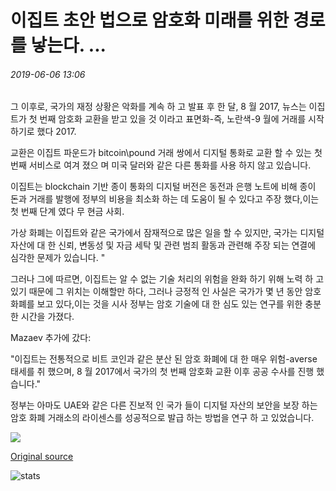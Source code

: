 # 이집트 초안 법으로 암호화 미래를 위한 경로를 낳는다. ...

###### 2019-06-06 13:06

그 이후로, 국가의 재정 상황은 악화를 계속 하 고 발표 후 한 달, 8 월 2017, 뉴스는 이집트가 첫 번째 암호화 교환을 받고 있을 것 이라고 표면화-즉, 노란색-9 월에 거래를 시작 하기로 했다 2017.

교환은 이집트 파운드가 bitcoin\\pound 거래 쌍에서 디지털 통화로 교환 할 수 있는 첫 번째 서비스로 여겨 졌으 며 미국 달러와 같은 다른 통화를 사용 하지 않고 있습니다.

이집트는 blockchain 기반 종이 통화의 디지털 버전은 동전과 은행 노트에 비해 종이 돈과 거래를 발행에 정부의 비용을 최소화 하는 데 도움이 될 수 있다고 주장 했다,이는 첫 번째 단계 였다 무 현금 사회.

가상 화폐는 이집트와 같은 국가에서 잠재적으로 많은 일을 할 수 있지만, 국가는 디지털 자산에 대 한 신뢰, 변동성 및 자금 세탁 및 관련 범죄 활동과 관련해 주장 되는 연결에 심각한 문제가 있습니다. "

그러나 그에 따르면, 이집트는 알 수 없는 기술 처리의 위험을 완화 하기 위해 노력 하 고 있기 때문에 그 위치는 이해할만 하다, 그러나 긍정적 인 사실은 국가가 몇 년 동안 암호 화폐를 보고 있다,이는 것을 시사 정부는 암호 기술에 대 한 심도 있는 연구를 위한 충분 한 시간을 가졌다.

Mazaev 추가에 갔다:

"이집트는 전통적으로 비트 코인과 같은 분산 된 암호 화폐에 대 한 매우 위험-averse 태세를 취 했으며, 8 월 2017에서 국가의 첫 번째 암호화 교환 이후 공공 수사를 진행 했습니다."

정부는 아마도 UAE와 같은 다른 진보적 인 국가 들이 디지털 자산의 보안을 보장 하는 암호 화폐 거래소의 라이센스를 성공적으로 발급 하는 방법을 연구 하 고 있었습니다.

![](https://s3.cointelegraph.com/storage/uploads/view/c500b4823df018d1656a1ad7b6fe1250.png)

[Original source](https://cointelegraph.com/news/egypt-lays-out-path-for-a-crypto-future-with-draft-law)

![stats](https://c.statcounter.com/11760860/0/a89fa40b/1/ "stats")